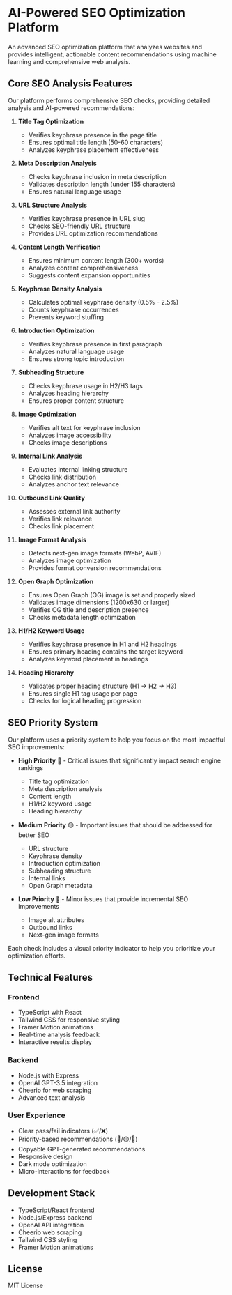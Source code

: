 # AI-Powered SEO Optimization Platform

An advanced SEO optimization platform that analyzes websites and provides intelligent, actionable content recommendations using machine learning and comprehensive web analysis.

## Core SEO Analysis Features

Our platform performs comprehensive SEO checks, providing detailed analysis and AI-powered recommendations:

1. **Title Tag Optimization**
   - Verifies keyphrase presence in the page title
   - Ensures optimal title length (50-60 characters)
   - Analyzes keyphrase placement effectiveness

2. **Meta Description Analysis**
   - Checks keyphrase inclusion in meta description
   - Validates description length (under 155 characters)
   - Ensures natural language usage

3. **URL Structure Analysis**
   - Verifies keyphrase presence in URL slug
   - Checks SEO-friendly URL structure
   - Provides URL optimization recommendations

4. **Content Length Verification**
   - Ensures minimum content length (300+ words)
   - Analyzes content comprehensiveness
   - Suggests content expansion opportunities

5. **Keyphrase Density Analysis**
   - Calculates optimal keyphrase density (0.5% - 2.5%)
   - Counts keyphrase occurrences
   - Prevents keyword stuffing

6. **Introduction Optimization**
   - Verifies keyphrase presence in first paragraph
   - Analyzes natural language usage
   - Ensures strong topic introduction

7. **Subheading Structure**
   - Checks keyphrase usage in H2/H3 tags
   - Analyzes heading hierarchy
   - Ensures proper content structure

8. **Image Optimization**
   - Verifies alt text for keyphrase inclusion
   - Analyzes image accessibility
   - Checks image descriptions

9. **Internal Link Analysis**
   - Evaluates internal linking structure
   - Checks link distribution
   - Analyzes anchor text relevance

10. **Outbound Link Quality**
    - Assesses external link authority
    - Verifies link relevance
    - Checks link placement

11. **Image Format Analysis**
    - Detects next-gen image formats (WebP, AVIF)
    - Analyzes image optimization
    - Provides format conversion recommendations

12. **Open Graph Optimization**
    - Ensures Open Graph (OG) image is set and properly sized
    - Validates image dimensions (1200x630 or larger)
    - Verifies OG title and description presence
    - Checks metadata length optimization

13. **H1/H2 Keyword Usage**
    - Verifies keyphrase presence in H1 and H2 headings
    - Ensures primary heading contains the target keyword
    - Analyzes keyword placement in headings

14. **Heading Hierarchy**
    - Validates proper heading structure (H1 → H2 → H3)
    - Ensures single H1 tag usage per page
    - Checks for logical heading progression

## SEO Priority System

Our platform uses a priority system to help you focus on the most impactful SEO improvements:

- **High Priority** 🔴 - Critical issues that significantly impact search engine rankings
  - Title tag optimization
  - Meta description analysis
  - Content length
  - H1/H2 keyword usage
  - Heading hierarchy

- **Medium Priority** 🟡 - Important issues that should be addressed for better SEO
  - URL structure
  - Keyphrase density
  - Introduction optimization
  - Subheading structure
  - Internal links
  - Open Graph metadata

- **Low Priority** 🔵 - Minor issues that provide incremental SEO improvements
  - Image alt attributes
  - Outbound links
  - Next-gen image formats

Each check includes a visual priority indicator to help you prioritize your optimization efforts.

## Technical Features

### Frontend
- TypeScript with React
- Tailwind CSS for responsive styling
- Framer Motion animations
- Real-time analysis feedback
- Interactive results display

### Backend
- Node.js with Express
- OpenAI GPT-3.5 integration
- Cheerio for web scraping
- Advanced text analysis

### User Experience
- Clear pass/fail indicators (✅/❌)
- Priority-based recommendations (🔴/🟡/🔵)
- Copyable GPT-generated recommendations
- Responsive design
- Dark mode optimization
- Micro-interactions for feedback


## Development Stack
- TypeScript/React frontend
- Node.js/Express backend
- OpenAI API integration
- Cheerio web scraping
- Tailwind CSS styling
- Framer Motion animations

## License

MIT License